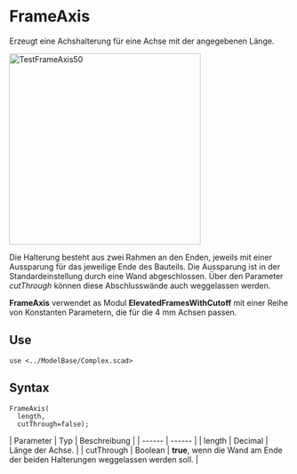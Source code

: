 # FrameAxis

Erzeugt eine Achshalterung für eine Achse mit der angegebenen Länge.

<img width="344" alt="TestFrameAxis50" src="https://user-images.githubusercontent.com/48654609/168169890-a92315c3-b7fe-403c-9321-2d452dd33042.png">

Die Halterung besteht aus zwei Rahmen an den Enden, jeweils mit einer Aussparung für das jeweilige Ende des Bauteils. Die Aussparung ist in der Standardeinstellung durch eine Wand abgeschlossen. Über den Parameter *cutThrough* können diese Abschlusswände auch weggelassen werden.

__FrameAxis__ verwendet as Modul __ElevatedFramesWithCutoff__ mit einer Reihe von Konstanten Parametern, die für die 4 mm Achsen passen.

## Use
```
use <../ModelBase/Complex.scad>
```

## Syntax
```
FrameAxis(
  length, 
  cutThrough=false);
```

| Parameter | Typ | Beschreibung |
| ------ | ------ |
| length | Decimal | Länge der Achse. |
| cutThrough | Boolean | __true__, wenn die Wand am Ende der beiden Halterungen weggelassen werden soll. |
